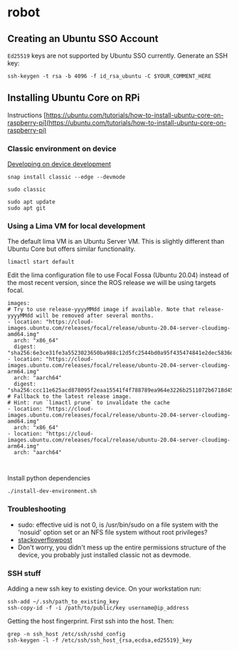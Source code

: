 # robot

## Creating an Ubuntu SSO Account

`Ed25519` keys are not supported by Ubuntu SSO currently. Generate an SSH key:

```
ssh-keygen -t rsa -b 4096 -f id_rsa_ubuntu -C $YOUR_COMMENT_HERE
```

## Installing Ubuntu Core on RPi

Instructions
[https://ubuntu.com/tutorials/how-to-install-ubuntu-core-on-raspberry-pi](https://ubuntu.com/tutorials/how-to-install-ubuntu-core-on-raspberry-pi)

### Classic environment on device

[Developing on device development](https://web.archive.org/web/20190421235427/https://developer.ubuntu.com/core/get-started/developer-setup)

```
snap install classic --edge --devmode
```

```
sudo classic
```

```
sudo apt update
sudo apt git
```

### Using a Lima VM for local development

The default lima VM is an Ubuntu Server VM. This is slightly different
than Ubuntu Core but offers similar functionality.


```
limactl start default
```

Edit the lima configuration file to use Focal Fossa (Ubuntu 20.04) instead of
the most recent version, since the ROS release we will be using targets focal.

```
images:
# Try to use release-yyyyMMdd image if available. Note that release-yyyyMMdd will be removed after several months.
- location: "https://cloud-images.ubuntu.com/releases/focal/release/ubuntu-20.04-server-cloudimg-amd64.img"
  arch: "x86_64"
  digest: "sha256:6e3ce31fe3a5523023650ba988c12d5fc2544bd0a95f435474841e2dec5836d9"
- location: "https://cloud-images.ubuntu.com/releases/focal/release/ubuntu-20.04-server-cloudimg-arm64.img"
  arch: "aarch64"
  digest: "sha256:ccc11e625acd878095f2eaa15541f4f788789ea964e3226b2511072b6718d455"
# Fallback to the latest release image.
# Hint: run `limactl prune` to invalidate the cache
- location: "https://cloud-images.ubuntu.com/releases/focal/release/ubuntu-20.04-server-cloudimg-amd64.img"
  arch: "x86_64"
- location: "https://cloud-images.ubuntu.com/releases/focal/release/ubuntu-20.04-server-cloudimg-arm64.img"
  arch: "aarch64"



```

Install python dependencies
```
./install-dev-environment.sh
```


### Troubleshooting

- sudo: effective uid is not 0, is /usr/bin/sudo on a file system with the
  'nosuid' option set or an NFS file system without root privileges?
- [stackoverflowpost](https://askubuntu.com/questions/625540/suddenly-cant-run-sudo)
- Don't worry, you didn't mess up the entire permissions structure of the
  device, you probably just installed classic not as devmode.

### SSH stuff

Adding a new ssh key to existing device. On your workstation run:

```
ssh-add ~/.ssh/path_to_existing_key
ssh-copy-id -f -i /path/to/public/key username@ip_address
```

Getting the host fingerprint. First ssh into the host. Then:

```
grep -n ssh_host /etc/ssh/sshd_config
ssh-keygen -l -f /etc/ssh/ssh_host_{rsa,ecdsa,ed25519}_key
```
